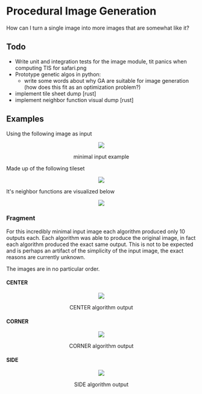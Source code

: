 # Procedural Image Generation

How can I turn a single image into more images that are somewhat like it?

## Todo

- Write unit and integration tests for the image module, tit panics when computing
  TIS for safari.png
- Prototype genetic algos in python:
    - write some words about why GA are suitable for image generation
      (how does this fit as an optimization problem?)
- implement tile sheet dump [rust]
- implement neighbor function visual dump [rust]

## Examples

Using the following image as input 

<p align="center">
<img src=https://imgur.com/ZuOinkm.png/>
</p>
<p align = "center">minimal input example</p>

Made up of the following tileset

<p align="center">
<img src=https://imgur.com/CfTFzSk.png/>
</p>

It's neighbor functions are visualized below

<p align="center">
<img src=https://imgur.com/GQAaMIr.png/>
</p>

### Fragment

For this incredibly minimal input image each algorithm produced only 10 outputs
each. Each algorithm was able to produce the original image, in fact each algorithm
produced the exact same output. This is not to be expected and is perhaps an
artifact of the simplicity of the input image, the exact reasons are currently unknown.

The images are in no particular order.

#### CENTER

<p align="center">
<img src=https://imgur.com/0fcqyXN.png/>
</p>
<p align = "center">CENTER algorithm output</p>

#### CORNER

<p align="center">
<img src=https://imgur.com/pXQtAjm.png>
</p>
<p align = "center">CORNER algorithm output</p>

#### SIDE

<p align="center">
<img src=https://imgur.com/dZEUcL5.png>
</p>
<p align = "center">SIDE algorithm output</p>
